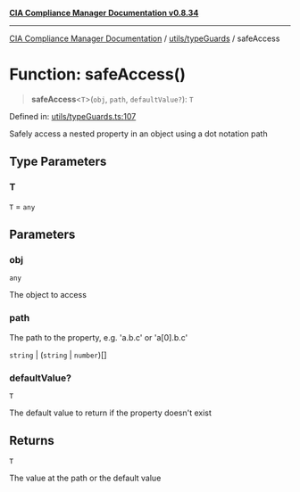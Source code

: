 [**CIA Compliance Manager Documentation v0.8.34**](../../../README.md)

***

[CIA Compliance Manager Documentation](../../../modules.md) / [utils/typeGuards](../README.md) / safeAccess

# Function: safeAccess()

> **safeAccess**\<`T`\>(`obj`, `path`, `defaultValue?`): `T`

Defined in: [utils/typeGuards.ts:107](https://github.com/Hack23/cia-compliance-manager/blob/a33140701dae02a85d2f0d957645dda4d2c4da41/src/utils/typeGuards.ts#L107)

Safely access a nested property in an object using a dot notation path

## Type Parameters

### T

`T` = `any`

## Parameters

### obj

`any`

The object to access

### path

The path to the property, e.g. 'a.b.c' or 'a[0].b.c'

`string` | (`string` \| `number`)[]

### defaultValue?

`T`

The default value to return if the property doesn't exist

## Returns

`T`

The value at the path or the default value

